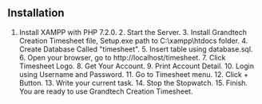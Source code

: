 
## Installation

1. Install XAMPP with PHP 7.2.0. 2. Start the Server. 3. Install Grandtech Creation Timesheet file, Setup.exe path to C:\xampp\htdocs folder. 4. Create Database Called "timesheet". 5. Insert table using database.sql. 6. Open your browser, go to http://localhost/timesheet. 7. Click Timesheet Logo. 8. Get Your Account. 9. Print Account Detail. 10. Login using Username and Password. 11. Go to Timesheet menu. 12. Click + Button. 13. Write your current task. 14. Stop the Stopwatch. 15. Finish. You are ready to use Grandtech Creation Timesheet.
